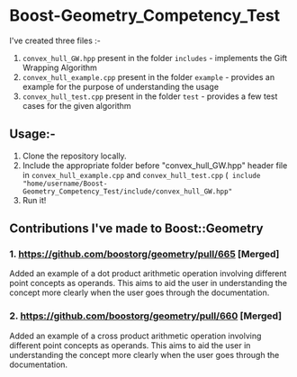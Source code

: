 # Boost-Geometry_Competency_Test

I've created three files :-
1. `convex_hull_GW.hpp` present in the folder `includes` - implements the Gift Wrapping Algorithm
2. `convex_hull_example.cpp` present in the folder `example` - provides an example for the purpose of understanding the usage
3. `convex_hull_test.cpp` present in the folder `test` - provides a few test cases for the given algorithm

## Usage:-
1. Clone the repository locally.
2. Include the appropriate folder before "convex_hull_GW.hpp" header file in `convex_hull_example.cpp` and `convex_hull_test.cpp` (` include "home/username/Boost-Geometry_Competency_Test/include/convex_hull_GW.hpp"`
3. Run it!


## Contributions I've made to Boost::Geometry

### 1. https://github.com/boostorg/geometry/pull/665 [Merged]

Added an example of a dot product arithmetic operation involving different point concepts as operands. This aims to aid the user in understanding the concept more clearly when the user goes through the documentation.

### 2. https://github.com/boostorg/geometry/pull/660 [Merged]

Added an example of a cross product arithmetic operation involving different point concepts as operands. This aims to aid the user in understanding the concept more clearly when the user goes through the documentation.
